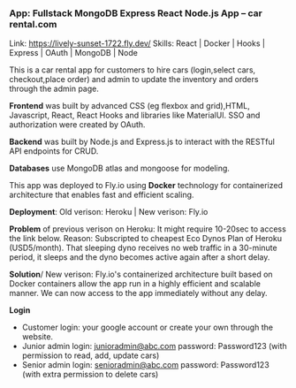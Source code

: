 ### App: Fullstack MongoDB Express React Node.js App – car rental.com   
Link: https://lively-sunset-1722.fly.dev/
Skills: React | Docker | Hooks | Express | OAuth | MongoDB | Node 

This is a car rental app for customers to hire cars (login,select cars, checkout,place order) and admin to update the inventory and orders through the admin page.
  
**Frontend** was built by advanced CSS (eg flexbox and grid),HTML, Javascript, React, React Hooks and libraries like MaterialUI. 
SSO and authorization were created by OAuth. 
  
**Backend** was built by Node.js and Express.js to interact with the RESTful API endpoints for CRUD. 
  
**Databases** use MongoDB atlas and mongoose for modeling. 

This app was deployed to Fly.io using **Docker** technology for containerized architecture that enables fast and efficient scaling.

**Deployment**: Old verison: Heroku | New verison: Fly.io

**Problem** of previous verison on Heroku: It might require 10-20sec to access the link below. Reason: Subscripted to cheapest Eco Dynos Plan of Heroku (USD5/month). That sleeping dyno receives no web traffic in a 30-minute period, it sleeps and the dyno becomes active again after a short delay.

**Solution**/ New verison: Fly.io's containerized architecture built based on Docker containers allow the app run in a highly efficient and scalable manner. We can now access to the app immediately without any delay.


**Login**
+ Customer login: your google account or create your own through the website.
+ Junior admin login: junioradmin@abc.com password: Password123  (with permission to read, add, update cars) 
+ Senior admin login: senioradmin@abc.com password: Password123 (with extra permission to delete cars) 
